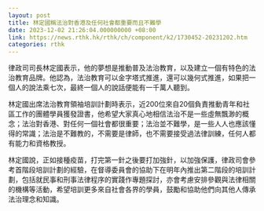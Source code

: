 ```yaml
---
layout: post
title: 林定國稱法治對香港及任何社會都重要而且不難學
date: 2023-12-02 21:26:04.000000000 +08:00
link: https://news.rthk.hk/rthk/ch/component/k2/1730452-20231202.htm
categories: rthk
---
```


律政司司長林定國表示，他的夢想是推動普及法治教育，以及建立一個有特色的法治教育品牌。他認為，法治教育可以金字塔式推進，還可以幾何式推進，如果把一個人的說法乘七次，最終一個人的說話便能有一千萬人聽到。

林定國出席法治教育領袖培訓計劃時表示，近200位來自20個負責推動青年和社區工作的團體學員獲發證書，他希望大家真心地相信法治不是一些虛無飄渺的概念；法治對香港、對任何一個社會都很重要；法治並不難學，是一些人人也應該懂得的常識；法治是不難教的，不需要是律師，也不需要接受過法律訓練，任何人都有能力和資格教授。

林定國說，正如接種疫苗，打完第一針之後要打加強針，以加強保護，律政司會參考首階段培訓計劃的經驗，在督導委員會的協助下在明年內推出第二階段的培訓計劃，包括就民事和刑事法律程序的實踐作專題探討，亦會考慮安排參觀與法律相關的機構等活動，希望培訓更多來自社會各界的學員，鼓勵和協助他們向其他人傳承法治理念和知識。
